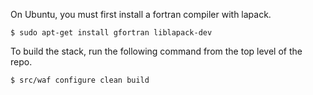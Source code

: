 On Ubuntu, you must first install a fortran compiler with lapack.
```
$ sudo apt-get install gfortran liblapack-dev
```

To build the stack, run the following command from the top level of the repo.
```
$ src/waf configure clean build
```
